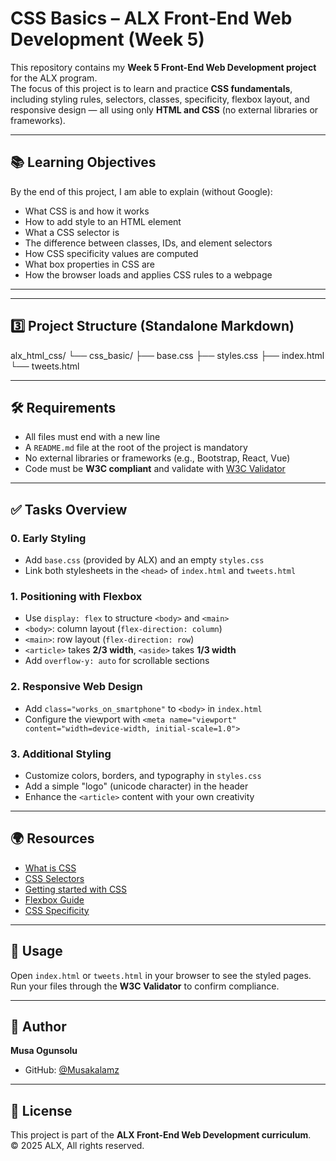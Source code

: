 # CSS Basics – ALX Front-End Web Development (Week 5)

This repository contains my **Week 5 Front-End Web Development project** for the ALX program.  
The focus of this project is to learn and practice **CSS fundamentals**, including styling rules, selectors, classes, specificity, flexbox layout, and responsive design — all using only **HTML and CSS** (no external libraries or frameworks).

---

## 📚 Learning Objectives

By the end of this project, I am able to explain (without Google):

- What CSS is and how it works
- How to add style to an HTML element
- What a CSS selector is
- The difference between classes, IDs, and element selectors
- How CSS specificity values are computed
- What box properties in CSS are
- How the browser loads and applies CSS rules to a webpage

---

---

## 3️⃣ Project Structure (Standalone Markdown)

alx_html_css/
└── css_basic/
├── base.css
├── styles.css
├── index.html
└── tweets.html

---

## 🛠 Requirements

- All files must end with a new line
- A `README.md` file at the root of the project is mandatory
- No external libraries or frameworks (e.g., Bootstrap, React, Vue)
- Code must be **W3C compliant** and validate with [W3C Validator](https://validator.w3.org/)

---

## ✅ Tasks Overview

### 0. Early Styling

- Add `base.css` (provided by ALX) and an empty `styles.css`
- Link both stylesheets in the `<head>` of `index.html` and `tweets.html`

### 1. Positioning with Flexbox

- Use `display: flex` to structure `<body>` and `<main>`
- `<body>`: column layout (`flex-direction: column`)
- `<main>`: row layout (`flex-direction: row`)
- `<article>` takes **2/3 width**, `<aside>` takes **1/3 width**
- Add `overflow-y: auto` for scrollable sections

### 2. Responsive Web Design

- Add `class="works_on_smartphone"` to `<body>` in `index.html`
- Configure the viewport with `<meta name="viewport" content="width=device-width, initial-scale=1.0">`

### 3. Additional Styling

- Customize colors, borders, and typography in `styles.css`
- Add a simple "logo" (unicode character) in the header
- Enhance the `<article>` content with your own creativity

---

## 🌍 Resources

- [What is CSS](https://developer.mozilla.org/en-US/docs/Learn/CSS/First_steps/What_is_CSS)
- [CSS Selectors](https://developer.mozilla.org/en-US/docs/Web/CSS/CSS_selectors)
- [Getting started with CSS](https://developer.mozilla.org/en-US/docs/Learn/CSS/First_steps/Getting_started)
- [Flexbox Guide](https://css-tricks.com/snippets/css/a-guide-to-flexbox/)
- [CSS Specificity](https://developer.mozilla.org/en-US/docs/Web/CSS/Specificity)

---

## 🚀 Usage

Open `index.html` or `tweets.html` in your browser to see the styled pages.  
Run your files through the **W3C Validator** to confirm compliance.

---

## 👤 Author

**Musa Ogunsolu**

- GitHub: [@Musakalamz](https://github.com/Musakalamz)

---

## 📝 License

This project is part of the **ALX Front-End Web Development curriculum**.  
© 2025 ALX, All rights reserved.
